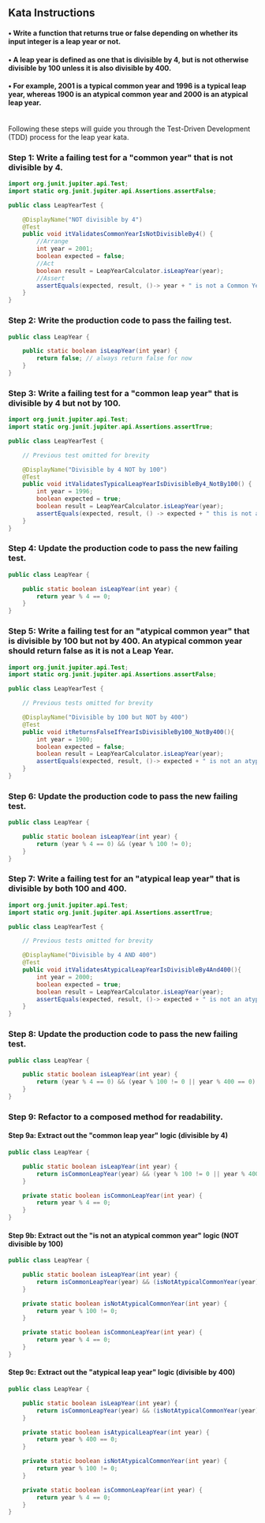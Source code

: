 ## Kata Instructions
#### • Write a function that returns true or false depending on whether its input integer is a leap year or not.
#### • A leap year is defined as one that is divisible by 4, but is not otherwise divisible by 100 unless it is also divisible by 400.
#### • For example, 2001 is a typical common year and 1996 is a typical leap year, whereas 1900 is an atypical common year and 2000 is an atypical leap year.
<br>
Following these steps will guide you through the Test-Driven Development (TDD) process for the leap year kata.

### Step 1: Write a failing test for a "common year" that is not divisible by 4.

```java
import org.junit.jupiter.api.Test;
import static org.junit.jupiter.api.Assertions.assertFalse;

public class LeapYearTest {

    @DisplayName("NOT divisible by 4")
    @Test
    public void itValidatesCommonYearIsNotDivisibleBy4() {
        //Arrange
        int year = 2001;
        boolean expected = false;
        //Act
        boolean result = LeapYearCalculator.isLeapYear(year);
        //Assert
        assertEquals(expected, result, ()-> year + " is not a Common Year");
    }
}
```

### Step 2: Write the production code to pass the failing test.

```java
public class LeapYear {

    public static boolean isLeapYear(int year) {
        return false; // always return false for now
    }
}
```

### Step 3: Write a failing test for a "common leap year" that is divisible by 4 but not by 100.

```java
import org.junit.jupiter.api.Test;
import static org.junit.jupiter.api.Assertions.assertTrue;

public class LeapYearTest {

    // Previous test omitted for brevity

    @DisplayName("Divisible by 4 NOT by 100")
    @Test
    public void itValidatesTypicalLeapYearIsDivisibleBy4_NotBy100() {
        int year = 1996;
        boolean expected = true;
        boolean result = LeapYearCalculator.isLeapYear(year);
        assertEquals(expected, result, () -> expected + " this is not a Typical Leap Year");
    }
}
```

### Step 4: Update the production code to pass the new failing test.

```java
public class LeapYear {

    public static boolean isLeapYear(int year) {
        return year % 4 == 0;
    }
}
```

### Step 5: Write a failing test for an "atypical common year" that is divisible by 100 but not by 400. An atypical common year should return false as it is not a Leap Year.

```java
import org.junit.jupiter.api.Test;
import static org.junit.jupiter.api.Assertions.assertFalse;

public class LeapYearTest {

    // Previous tests omitted for brevity

    @DisplayName("Divisible by 100 but NOT by 400")
    @Test
    public void itReturnsFalseIfYearIsDivisibleBy100_NotBy400(){
        int year = 1900;
        boolean expected = false;
        boolean result = LeapYearCalculator.isLeapYear(year);
        assertEquals(expected, result, ()-> expected + " is not an atypical common year.");
    }
}
```

### Step 6: Update the production code to pass the new failing test.

```java
public class LeapYear {

    public static boolean isLeapYear(int year) {
        return (year % 4 == 0) && (year % 100 != 0);
    }
}
```

### Step 7: Write a failing test for an "atypical leap year" that is divisible by both 100 and 400.

```java
import org.junit.jupiter.api.Test;
import static org.junit.jupiter.api.Assertions.assertTrue;

public class LeapYearTest {

    // Previous tests omitted for brevity

    @DisplayName("Divisible by 4 AND 400")
    @Test
    public void itValidatesAtypicalLeapYearIsDivisibleBy4And400(){
        int year = 2000;
        boolean expected = true;
        boolean result = LeapYearCalculator.isLeapYear(year);
        assertEquals(expected, result, ()-> expected + " is not an atypical leap year");
    }
}
```

### Step 8: Update the production code to pass the new failing test.

```java
public class LeapYear {

    public static boolean isLeapYear(int year) {
        return (year % 4 == 0) && (year % 100 != 0 || year % 400 == 0);
    }
}
```

### Step 9: Refactor to a composed method for readability.
#### Step 9a: Extract out the "common leap year" logic (divisible by 4)

```java
public class LeapYear {

    public static boolean isLeapYear(int year) {
        return isCommonLeapYear(year) && (year % 100 != 0 || year % 400 == 0);
    }

    private static boolean isCommonLeapYear(int year) {
        return year % 4 == 0;
    }
}
```
#### Step 9b: Extract out the "is not an atypical common year" logic (NOT divisible by 100)

```java
public class LeapYear {

    public static boolean isLeapYear(int year) {
        return isCommonLeapYear(year) && (isNotAtypicalCommonYear(year) || year % 400 == 0);
    }

    private static boolean isNotAtypicalCommonYear(int year) {
        return year % 100 != 0;
    }

    private static boolean isCommonLeapYear(int year) {
        return year % 4 == 0;
    }
}
```

#### Step 9c: Extract out the "atypical leap year" logic (divisible by 400)

```java
public class LeapYear {

    public static boolean isLeapYear(int year) {
        return isCommonLeapYear(year) && (isNotAtypicalCommonYear(year) || isAtypicalLeapYear(year));
    }

    private static boolean isAtypicalLeapYear(int year) {
        return year % 400 == 0;
    }

    private static boolean isNotAtypicalCommonYear(int year) {
        return year % 100 != 0;
    }

    private static boolean isCommonLeapYear(int year) {
        return year % 4 == 0;
    }
}
```